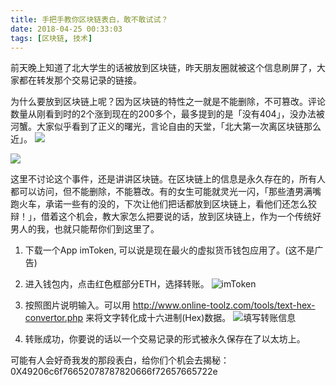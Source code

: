 ```yaml
---
title: 手把手教你区块链表白，敢不敢试试？
date: 2018-04-25 00:33:03
tags: [区块链, 技术]
---
```

前天晚上知道了北大学生的话被放到区块链，昨天朋友圈就被这个信息刷屏了，大家都在转发那个交易记录的链接。

<!-- more -->

为什么要放到区块链上呢？因为区块链的特性之一就是不能删除，不可篡改。评论数量从刚看到时的2个涨到现在的200多个，最多提到的是「没有404」，没办法被河蟹。大家似乎看到了正义的曙光，言论自由的天堂，「北大第一次离区块链那么近」。
![](https://i.imgur.com/MXtm1Ob.png)

![](https://i.imgur.com/uQCpIe8.png)

这里不讨论这个事件，还是讲讲区块链。在区块链上的信息是永久存在的，所有人都可以访问，但不能删除，不能篡改。有的女生可能就灵光一闪，「那些渣男满嘴跑火车，承诺一些有的没的，下次让他们把话都放到区块链上，看他们还怎么狡辩！」，借着这个机会，教大家怎么把要说的话，放到区块链上，作为一个传统好男人的我，也就只能帮你们到这里了。

1. 下载一个App imToken, 可以说是现在最火的虚拟货币钱包应用了。(这不是广告)
2. 进入钱包内，点击红色框部分ETH，选择转账。
![imToken](https://i.imgur.com/RmlWnTB.png)

3. 按照图片说明输入。可以用 http://www.online-toolz.com/tools/text-hex-convertor.php 来将文字转化成十六进制(Hex)数据。
![填写转账信息](https://i.imgur.com/uXCc5qa.png)
4. 转账成功，你要说的话以一个交易记录的形式被永久保存在了以太坊上。

可能有人会好奇我发的那段表白，给你们个机会去揭秘：0X49206c6f76652078787820666f72657665722e
